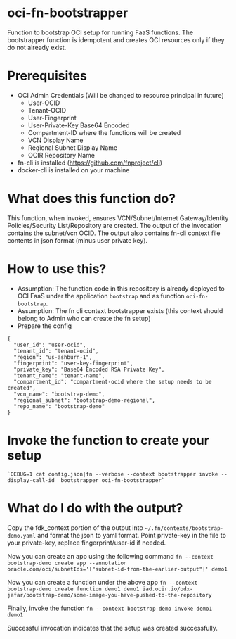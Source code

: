 # oci-fn-bootstrapper
Function to bootstrap OCI setup for running FaaS functions. The bootstrapper function is idempotent and creates OCI resources only if they do not already exist.

# Prerequisites
* OCI Admin Credentials (Will be changed to resource principal in future)
  * User-OCID
  * Tenant-OCID
  * User-Fingerprint
  * User-Private-Key Base64 Encoded
  * Compartment-ID where the functions will be created
  * VCN Display Name
  * Regional Subnet Display Name
  * OCIR Repository Name
* fn-cli is installed (https://github.com/fnproject/cli)
* docker-cli is installed on your machine
  
# What does this function do?
This function, when invoked, ensures VCN/Subnet/Internet Gateway/Identity Policies/Security List/Repository are created. The output of the invocation contains the subnet/vcn OCID. The output also contains fn-cli context file contents in json format (minus user private key).


# How to use this?
* Assumption: The function code in this repository is already deployed to OCI FaaS under the application `bootstrap` and as function `oci-fn-bootstrap`.
* Assumption: The fn cli context bootstrapper exists (this context should belong to Admin who can create the fn setup)
* Prepare the config
```
{
  "user_id": "user-ocid",
  "tenant_id": "tenant-ocid",
  "region": "us-ashburn-1",
  "fingerprint": "user-key-fingerprint",
  "private_key": "Base64 Encoded RSA Private Key",
  "tenant_name": "tenant-name",
  "compartment_id": "compartment-ocid where the setup needs to be created",
  "vcn_name": "bootstrap-demo",
  "regional_subnet": "bootstrap-demo-regional",
  "repo_name": "bootstrap-demo"
}

```
# Invoke the function to create your setup 
    `DEBUG=1 cat config.json|fn --verbose --context bootstrapper invoke --display-call-id  bootstrapper oci-fn-bootstrapper`
    
# What do I do with the output?
Copy the fdk_context portion of the output into `~/.fn/contexts/bootstrap-demo.yaml` and format the json to yaml format. Point private-key in the file to your private-key, replace fingerprint/user-id if needed.

Now you can create an app using the following command
`fn --context bootstrap-demo create app --annotation oracle.com/oci/subnetIds='["subnet-id-from-the-earlier-output"]' demo1 `

Now you can create a function under the above app
`fn --context bootstrap-demo create function demo1 demo1 iad.ocir.io/odx-jafar/bootstrap-demo/some-image-you-have-pushed-to-the-repository`

Finally, invoke the function
`fn --context bootstrap-demo invoke demo1 demo1`

Successful invocation indicates that the setup was created successfully.